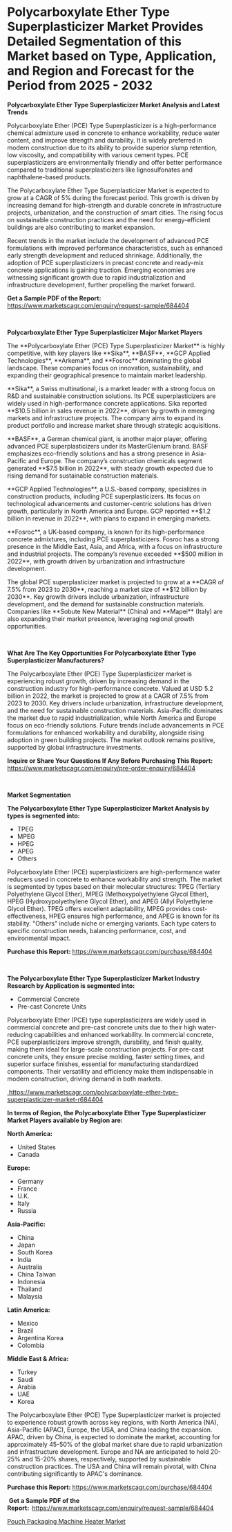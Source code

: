 <p><h1>Polycarboxylate Ether Type Superplasticizer Market Provides Detailed Segmentation of this Market based on Type, Application, and Region and Forecast for the Period from 2025 - 2032</h1></p><p><strong>Polycarboxylate Ether Type Superplasticizer Market Analysis and Latest Trends</strong></p>
<p><p>Polycarboxylate Ether (PCE) Type Superplasticizer is a high-performance chemical admixture used in concrete to enhance workability, reduce water content, and improve strength and durability. It is widely preferred in modern construction due to its ability to provide superior slump retention, low viscosity, and compatibility with various cement types. PCE superplasticizers are environmentally friendly and offer better performance compared to traditional superplasticizers like lignosulfonates and naphthalene-based products.</p><p>The Polycarboxylate Ether Type Superplasticizer Market is expected to grow at a CAGR of 5% during the forecast period. This growth is driven by increasing demand for high-strength and durable concrete in infrastructure projects, urbanization, and the construction of smart cities. The rising focus on sustainable construction practices and the need for energy-efficient buildings are also contributing to market expansion.</p><p>Recent trends in the market include the development of advanced PCE formulations with improved performance characteristics, such as enhanced early strength development and reduced shrinkage. Additionally, the adoption of PCE superplasticizers in precast concrete and ready-mix concrete applications is gaining traction. Emerging economies are witnessing significant growth due to rapid industrialization and infrastructure development, further propelling the market forward.</p></p>
<p><strong>Get a Sample PDF of the Report:&nbsp;</strong> <a href="https://www.marketscagr.com/enquiry/request-sample/684404?utm_campaign=1879&utm_medium=2&utm_source=Github&utm_content=ia&utm_term=20012025&utm_id=polycarboxylate-ether-type-superplasticizer">https://www.marketscagr.com/enquiry/request-sample/684404</a></p>
<p>&nbsp;</p>
<p><strong>Polycarboxylate Ether Type Superplasticizer Major Market Players</strong></p>
<p><p>The **Polycarboxylate Ether (PCE) Type Superplasticizer Market** is highly competitive, with key players like **Sika**, **BASF**, **GCP Applied Technologies**, **Arkema**, and **Fosroc** dominating the global landscape. These companies focus on innovation, sustainability, and expanding their geographical presence to maintain market leadership.</p><p>**Sika**, a Swiss multinational, is a market leader with a strong focus on R&D and sustainable construction solutions. Its PCE superplasticizers are widely used in high-performance concrete applications. Sika reported **$10.5 billion in sales revenue in 2022**, driven by growth in emerging markets and infrastructure projects. The company aims to expand its product portfolio and increase market share through strategic acquisitions.</p><p>**BASF**, a German chemical giant, is another major player, offering advanced PCE superplasticizers under its MasterGlenium brand. BASF emphasizes eco-friendly solutions and has a strong presence in Asia-Pacific and Europe. The company’s construction chemicals segment generated **$7.5 billion in 2022**, with steady growth expected due to rising demand for sustainable construction materials.</p><p>**GCP Applied Technologies**, a U.S.-based company, specializes in construction products, including PCE superplasticizers. Its focus on technological advancements and customer-centric solutions has driven growth, particularly in North America and Europe. GCP reported **$1.2 billion in revenue in 2022**, with plans to expand in emerging markets.</p><p>**Fosroc**, a UK-based company, is known for its high-performance concrete admixtures, including PCE superplasticizers. Fosroc has a strong presence in the Middle East, Asia, and Africa, with a focus on infrastructure and industrial projects. The company’s revenue exceeded **$500 million in 2022**, with growth driven by urbanization and infrastructure development.</p><p>The global PCE superplasticizer market is projected to grow at a **CAGR of 7.5% from 2023 to 2030**, reaching a market size of **$12 billion by 2030**. Key growth drivers include urbanization, infrastructure development, and the demand for sustainable construction materials. Companies like **Sobute New Material** (China) and **Mapei** (Italy) are also expanding their market presence, leveraging regional growth opportunities.</p></p>
<p>&nbsp;</p>
<p><strong>What Are The Key Opportunities For Polycarboxylate Ether Type Superplasticizer Manufacturers?</strong></p>
<p><p>The Polycarboxylate Ether (PCE) Type Superplasticizer market is experiencing robust growth, driven by increasing demand in the construction industry for high-performance concrete. Valued at USD 5.2 billion in 2022, the market is projected to grow at a CAGR of 7.5% from 2023 to 2030. Key drivers include urbanization, infrastructure development, and the need for sustainable construction materials. Asia-Pacific dominates the market due to rapid industrialization, while North America and Europe focus on eco-friendly solutions. Future trends include advancements in PCE formulations for enhanced workability and durability, alongside rising adoption in green building projects. The market outlook remains positive, supported by global infrastructure investments.</p></p>
<p><strong>Inquire or Share Your Questions If Any Before Purchasing This Report:</strong> <a href="https://www.marketscagr.com/enquiry/pre-order-enquiry/684404?utm_campaign=1879&utm_medium=2&utm_source=Github&utm_content=ia&utm_term=20012025&utm_id=polycarboxylate-ether-type-superplasticizer">https://www.marketscagr.com/enquiry/pre-order-enquiry/684404</a></p>
<p>&nbsp;</p>
<p><strong>Market Segmentation</strong></p>
<p><strong>The Polycarboxylate Ether Type Superplasticizer Market Analysis by types is segmented into:</strong></p>
<p><ul><li>TPEG</li><li>MPEG</li><li>HPEG</li><li>APEG</li><li>Others</li></ul></p>
<p><p>Polycarboxylate Ether (PCE) superplasticizers are high-performance water reducers used in concrete to enhance workability and strength. The market is segmented by types based on their molecular structures: TPEG (Tertiary Polyethylene Glycol Ether), MPEG (Methoxypolyethylene Glycol Ether), HPEG (Hydroxypolyethylene Glycol Ether), and APEG (Allyl Polyethylene Glycol Ether). TPEG offers excellent adaptability, MPEG provides cost-effectiveness, HPEG ensures high performance, and APEG is known for its stability. "Others" include niche or emerging variants. Each type caters to specific construction needs, balancing performance, cost, and environmental impact.</p></p>
<p><strong>Purchase this Report:&nbsp;</strong><a href="https://www.marketscagr.com/purchase/684404?utm_campaign=1879&utm_medium=2&utm_source=Github&utm_content=ia&utm_term=20012025&utm_id=polycarboxylate-ether-type-superplasticizer">https://www.marketscagr.com/purchase/684404</a></p>
<p>&nbsp;</p>
<p><strong>The Polycarboxylate Ether Type Superplasticizer Market Industry Research by Application is segmented into:</strong></p>
<p><ul><li>Commercial Concrete</li><li>Pre-cast Concrete Units</li></ul></p>
<p><p>Polycarboxylate Ether (PCE) type superplasticizers are widely used in commercial concrete and pre-cast concrete units due to their high water-reducing capabilities and enhanced workability. In commercial concrete, PCE superplasticizers improve strength, durability, and finish quality, making them ideal for large-scale construction projects. For pre-cast concrete units, they ensure precise molding, faster setting times, and superior surface finishes, essential for manufacturing standardized components. Their versatility and efficiency make them indispensable in modern construction, driving demand in both markets.</p></p>
<p><a href="https://www.marketscagr.com/polycarboxylate-ether-type-superplasticizer-market-r684404?utm_campaign=1879&utm_medium=2&utm_source=Github&utm_content=ia&utm_term=20012025&utm_id=polycarboxylate-ether-type-superplasticizer">&nbsp;https://www.marketscagr.com/polycarboxylate-ether-type-superplasticizer-market-r684404</a></p>
<p><strong>In terms of Region, the Polycarboxylate Ether Type Superplasticizer Market Players available by Region are:</strong></p>
<p>
    <p> <strong> North America: </strong>
        <ul>
            <li>United States</li>
            <li>Canada</li>
        </ul>
        </p> 
    <p> <strong> Europe: </strong>
        <ul>
            <li>Germany</li>
            <li>France</li>
            <li>U.K.</li>
            <li>Italy</li>
            <li>Russia</li>
        </ul>
        </p> 
    <p> <strong> Asia-Pacific: </strong>
        <ul>
            <li>China</li>
            <li>Japan</li>
            <li>South Korea</li>
            <li>India</li>
            <li>Australia</li>
            <li>China Taiwan</li>
            <li>Indonesia</li>
            <li>Thailand</li>
            <li>Malaysia</li>
        </ul>
        </p> 
    <p> <strong> Latin America: </strong>
        <ul>
            <li>Mexico</li>
            <li>Brazil</li>
            <li>Argentina Korea</li>
            <li>Colombia</li>
        </ul>
        </p> 
    <p> <strong> Middle East & Africa: </strong>
        <ul>
            <li>Turkey</li>
            <li>Saudi</li>
            <li>Arabia</li>
            <li>UAE</li>
            <li>Korea</li>
        </ul>
    </p>
    </p>
<p><p>The Polycarboxylate Ether (PCE) Type Superplasticizer market is projected to experience robust growth across key regions, with North America (NA), Asia-Pacific (APAC), Europe, the USA, and China leading the expansion. APAC, driven by China, is expected to dominate the market, accounting for approximately 45-50% of the global market share due to rapid urbanization and infrastructure development. Europe and NA are anticipated to hold 20-25% and 15-20% shares, respectively, supported by sustainable construction practices. The USA and China will remain pivotal, with China contributing significantly to APAC's dominance.</p></p>
<p><strong>Purchase this Report: </strong><a href="https://www.marketscagr.com/purchase/684404?utm_campaign=1879&utm_medium=2&utm_source=Github&utm_content=ia&utm_term=20012025&utm_id=polycarboxylate-ether-type-superplasticizer">https://www.marketscagr.com/purchase/684404</a></p>
<p>&nbsp;<strong>Get a Sample PDF of the Report:&nbsp;&nbsp;</strong><a href="https://www.marketscagr.com/enquiry/request-sample/684404?utm_campaign=1879&utm_medium=2&utm_source=Github&utm_content=ia&utm_term=20012025&utm_id=polycarboxylate-ether-type-superplasticizer">https://www.marketscagr.com/enquiry/request-sample/684404</a></p>
<p><strong></strong></p>
<p><p><a href="https://github.com/FassouRP/Market-Research-Report-List-6/blob/main/pouch-packaging-machine-heater-market.md?utm_campaign=1879&utm_medium=2&utm_source=Github&utm_content=ia&utm_term=20012025&utm_id=polycarboxylate-ether-type-superplasticizer">Pouch Packaging Machine Heater Market</a></p></p>